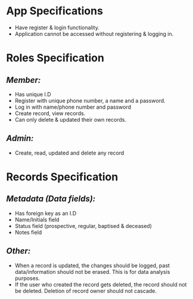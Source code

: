 # App Specifications
- Have register & login functionality.
- Application cannot be accessed without registering & logging in.


# Roles Specification
## _Member:_
- Has unique I.D
- Register with unique phone number, a name and a password.
- Log in with name/phone number and password
- Create record, view records.
- Can only delete & updated their own records.
  
## _Admin:_
- Create, read, updated and delete any record


# Records Specification
## _Metadata (Data fields):_
- Has foreign key as an I.D
- Name/Initials field
- Status field (prospective, regular, baptised & deceased)
- Notes field

## _Other:_
- When a record is updated, the changes should be logged, past data/information should not be erased. This is for data analysis purposes.
- If the user who created the record gets deleted, the record should not be deleted. Deletion of record owner should not cascade.
  